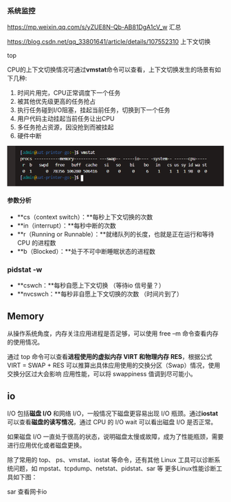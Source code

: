 ### 系统监控

https://mp.weixin.qq.com/s/yZUE8N-Qb-AB81DgA1cV_w 汇总

https://blog.csdn.net/qq_33801641/article/details/107552310 上下文切换

top

CPU的上下文切换情况可通过**vmstat**命令可以查看，上下文切换发生的场景有如下几种:

1. 时间片用完，CPU正常调度下一个任务
2. 被其他优先级更高的任务抢占
3. 执行任务碰到I/O阻塞，挂起当前任务，切换到下一个任务
4. 用户代码主动挂起当前任务让出CPU
5. 多任务抢占资源，因没抢到而被挂起
6. 硬件中断

<img src="..\images\image-20210318144310867.png" alt="image-20210318144310867" style="zoom:67%;" />

#### 参数分析

- **cs（context switch）：**每秒上下文切换的次数
- **in（interrupt）：**每秒中断的次数
- **r（Running or Runnable）：**就绪队列的长度，也就是正在运行和等待 CPU 的进程数
- **b（Blocked）：**处于不可中断睡眠状态的进程数



### pidstat -w

- **cswch：**每秒自愿上下文切换  （等待io 信号量？）
- **nvcswch：**每秒非自愿上下文切换的次数 （时间片到了）



##  Memory

从操作系统角度，内存关注应用进程是否足够，可以使用 free –m 命令查看内存的使用情况。

通过 top 命令可以查看**进程使用的虚拟内存 VIRT 和物理内存 RES**，根据公式 VIRT = SWAP + RES 可以推算出具体应用使用的交换分区（Swap）情况，使用交换分区过大会影响 应用性能，可以将 swappiness 值调到尽可能小。



## io

I/O 包括**磁盘 I/O** 和网络 I/O，一般情况下磁盘更容易出现 I/O 瓶颈。通过**iostat**可以查看**磁盘的读写情况**，通过 CPU 的 I/O wait 可以看出磁盘 I/O 是否正常。

如果磁盘 I/O 一直处于很高的状态，说明磁盘太慢或故障，成为了性能瓶颈，需要进行应用优化或者磁盘更换。

除了常用的 top、 ps、vmstat、iostat 等命令，还有其他 Linux 工具可以诊断系统问题，如 mpstat、tcpdump、netstat、pidstat、sar 等 更多Linux性能诊断工具如下图：



sar 查看网卡io